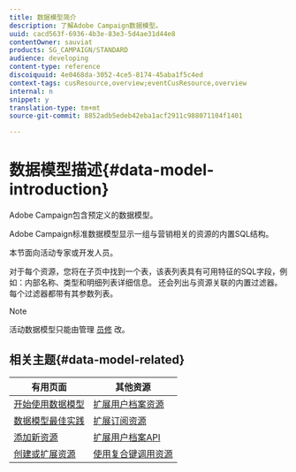 ```yaml
---
title: 数据模型简介
description: 了解Adobe Campaign数据模型。
uuid: cacd563f-6936-4b3e-83e3-5d4ae31d44e8
contentOwner: sauviat
products: SG_CAMPAIGN/STANDARD
audience: developing
content-type: reference
discoiquuid: 4e0468da-3052-4ce5-8174-45aba1f5c4ed
context-tags: cusResource,overview;eventCusResource,overview
internal: n
snippet: y
translation-type: tm+mt
source-git-commit: 8852adb5edeb42eba1acf2911c988071104f1401

---
```



# 数据模型描述{#data-model-introduction}

Adobe Campaign包含预定义的数据模型。

Adobe Campaign标准数据模型显示一组与营销相关的资源的内置SQL结构。

本节面向活动专家或开发人员。

对于每个资源，您将在子页中找到一个表，该表列表具有可用特征的SQL字段，例如：内部名称、类型和明细列表详细信息。 还会列出与资源关联的内置过滤器。 每个过滤器都带有其参数列表。

>[!NOTE]
>活动数据模型只能由管理 [员修](../../administration/using/users-management.md#functional-administrators) 改。

## 相关主题{#data-model-related}

| 有用页面 | 其他资源 |
|---|---|
| [开始使用数据模型](data-model-concepts.md) | [扩展用户档案资源](extending-the-profile-resource-with-a-new-field.md) |
| [数据模型最佳实践](data-model-best-practices.md) | [扩展订阅资源](extending-the-subscriptions-to-an-application-resource.md) |
| [添加新资源](key-steps-to-add-a-resource.md) | [扩展用户档案API](about-extending-the-api.md) |
| [创建或扩展资源](creating-or-extending-the-resource.md) | [使用复合键调用资源](uc-calling-resource-id-key.md) |
